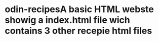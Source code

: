 # odin-recipesA basic HTML webste showig a index.html file wich contains 3 other recepie html files
